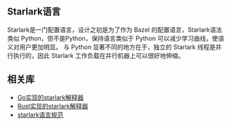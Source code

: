 ## Starlark语言

Starlark是一门配置语言，设计之初是为了作为 Bazel 的配置语言，Starlark语法类似 Python，但不是Python，保持语言类似于 Python 可以减少学习曲线，使语义对用户更加明显。
与 Python 显著不同的地方在于，独立的 Starlark 线程是并行执行的，因此 Starlark 工作负载在并行机器上可以很好地伸缩。

## 相关库
- [Go实现的starlark解释器](https://github.com/google/starlark-go)
- [Rust实现的starlark解释器](https://github.com/facebookexperimental/starlark-rust)
- [starlark语言规范](https://github.com/bazelbuild/starlark)
